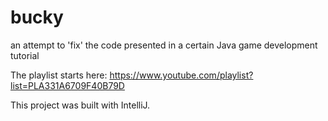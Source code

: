 # bucky
an attempt to 'fix' the code presented in a certain Java game development tutorial

The playlist starts here: https://www.youtube.com/playlist?list=PLA331A6709F40B79D

This project was built with IntelliJ.
